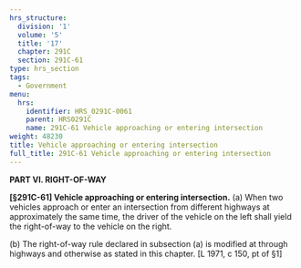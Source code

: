 ```yaml
---
hrs_structure:
  division: '1'
  volume: '5'
  title: '17'
  chapter: 291C
  section: 291C-61
type: hrs_section
tags:
  - Government
menu:
  hrs:
    identifier: HRS_0291C-0061
    parent: HRS0291C
    name: 291C-61 Vehicle approaching or entering intersection
weight: 48230
title: Vehicle approaching or entering intersection
full_title: 291C-61 Vehicle approaching or entering intersection
---
```

**PART VI. RIGHT-OF-WAY**

**[§291C-61] Vehicle approaching or entering intersection.** (a) When two vehicles approach or enter an intersection from different highways at approximately the same time, the driver of the vehicle on the left shall yield the right-of-way to the vehicle on the right.

(b) The right-of-way rule declared in subsection (a) is modified at through highways and otherwise as stated in this chapter. [L 1971, c 150, pt of §1]